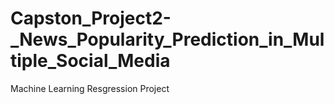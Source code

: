 # Capston_Project2-_News_Popularity_Prediction_in_Multiple_Social_Media
Machine Learning Resgression Project
